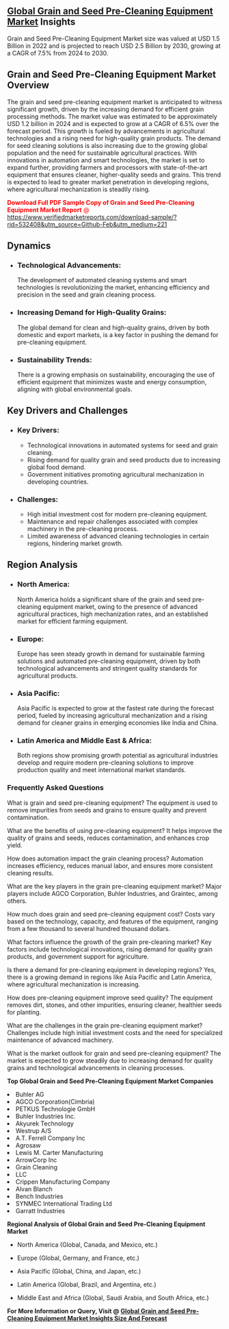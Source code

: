 <h2><a href="https://www.verifiedmarketreports.com/download-sample/?rid=532408&amp;utm_source=Github&amp;utm_medium=221" target="_blank">Global Grain and Seed Pre-Cleaning Equipment Market</a> Insights</h2><p>Grain and Seed Pre-Cleaning Equipment Market size was valued at USD 1.5 Billion in 2022 and is projected to reach USD 2.5 Billion by 2030, growing at a CAGR of 7.5% from 2024 to 2030.</p><p> <h2>Grain and Seed Pre-Cleaning Equipment Market Overview</h2> <p>The grain and seed pre-cleaning equipment market is anticipated to witness significant growth, driven by the increasing demand for efficient grain processing methods. The market value was estimated to be approximately USD 1.2 billion in 2024 and is expected to grow at a CAGR of 6.5% over the forecast period. This growth is fueled by advancements in agricultural technologies and a rising need for high-quality grain products. The demand for seed cleaning solutions is also increasing due to the growing global population and the need for sustainable agricultural practices. With innovations in automation and smart technologies, the market is set to expand further, providing farmers and processors with state-of-the-art equipment that ensures cleaner, higher-quality seeds and grains. This trend is expected to lead to greater market penetration in developing regions, where agricultural mechanization is steadily rising. <p><span class=""><span style="color: #ff0000;"><strong>Download Full PDF Sample Copy of Grain and Seed Pre-Cleaning Equipment Market Report</strong> @ </span><a href="https://www.verifiedmarketreports.com/download-sample/?rid=532408&amp;utm_source=Github-Feb&amp;utm_medium=221" target="_blank">https://www.verifiedmarketreports.com/download-sample/?rid=532408&amp;utm_source=Github-Feb&amp;utm_medium=221</a></span></p></p> <h2>Dynamics</h2> <ul> <li><h3>Technological Advancements:</h3> The development of automated cleaning systems and smart technologies is revolutionizing the market, enhancing efficiency and precision in the seed and grain cleaning process.</li> <li><h3>Increasing Demand for High-Quality Grains:</h3> The global demand for clean and high-quality grains, driven by both domestic and export markets, is a key factor in pushing the demand for pre-cleaning equipment.</li> <li><h3>Sustainability Trends:</h3> There is a growing emphasis on sustainability, encouraging the use of efficient equipment that minimizes waste and energy consumption, aligning with global environmental goals.</li> </ul> <h2>Key Drivers and Challenges</h2> <ul> <li><h3>Key Drivers:</h3> <ul> <li>Technological innovations in automated systems for seed and grain cleaning.</li> <li>Rising demand for quality grain and seed products due to increasing global food demand.</li> <li>Government initiatives promoting agricultural mechanization in developing countries.</li> </ul> </li> <li><h3>Challenges:</h3> <ul> <li>High initial investment cost for modern pre-cleaning equipment.</li> <li>Maintenance and repair challenges associated with complex machinery in the pre-cleaning process.</li> <li>Limited awareness of advanced cleaning technologies in certain regions, hindering market growth.</li> </ul> </li> </ul> <h2>Region Analysis</h2> <ul> <li><h3>North America:</h3> North America holds a significant share of the grain and seed pre-cleaning equipment market, owing to the presence of advanced agricultural practices, high mechanization rates, and an established market for efficient farming equipment.</li> <li><h3>Europe:</h3> Europe has seen steady growth in demand for sustainable farming solutions and automated pre-cleaning equipment, driven by both technological advancements and stringent quality standards for agricultural products.</li> <li><h3>Asia Pacific:</h3> Asia Pacific is expected to grow at the fastest rate during the forecast period, fueled by increasing agricultural mechanization and a rising demand for cleaner grains in emerging economies like India and China.</li> <li><h3>Latin America and Middle East & Africa:</h3> Both regions show promising growth potential as agricultural industries develop and require modern pre-cleaning solutions to improve production quality and meet international market standards.</li> </ul> <h3>Frequently Asked Questions</h3> <p>What is grain and seed pre-cleaning equipment? The equipment is used to remove impurities from seeds and grains to ensure quality and prevent contamination.</p> <p>What are the benefits of using pre-cleaning equipment? It helps improve the quality of grains and seeds, reduces contamination, and enhances crop yield.</p> <p>How does automation impact the grain cleaning process? Automation increases efficiency, reduces manual labor, and ensures more consistent cleaning results.</p> <p>What are the key players in the grain pre-cleaning equipment market? Major players include AGCO Corporation, Buhler Industries, and Graintec, among others.</p> <p>How much does grain and seed pre-cleaning equipment cost? Costs vary based on the technology, capacity, and features of the equipment, ranging from a few thousand to several hundred thousand dollars.</p> <p>What factors influence the growth of the grain pre-cleaning market? Key factors include technological innovations, rising demand for quality grain products, and government support for agriculture.</p> <p>Is there a demand for pre-cleaning equipment in developing regions? Yes, there is a growing demand in regions like Asia Pacific and Latin America, where agricultural mechanization is increasing.</p> <p>How does pre-cleaning equipment improve seed quality? The equipment removes dirt, stones, and other impurities, ensuring cleaner, healthier seeds for planting.</p> <p>What are the challenges in the grain pre-cleaning equipment market? Challenges include high initial investment costs and the need for specialized maintenance of advanced machinery.</p> <p>What is the market outlook for grain and seed pre-cleaning equipment? The market is expected to grow steadily due to increasing demand for quality grains and technological advancements in cleaning processes.</p> </p><p><strong>Top Global Grain and Seed Pre-Cleaning Equipment Market Companies</strong></p><div data-test-id=""><p><li>Buhler AG</li><li> AGCO Corporation(Cimbria)</li><li> PETKUS Technologie GmbH</li><li> Buhler Industries Inc.</li><li> Akyurek Technology</li><li> Westrup A/S</li><li> A.T. Ferrell Company Inc</li><li> Agrosaw</li><li> Lewis M. Carter Manufacturing</li><li> ArrowCorp Inc</li><li> Grain Cleaning</li><li> LLC</li><li> Crippen Manufacturing Company</li><li> Alvan Blanch</li><li> Bench Industries</li><li> SYNMEC International Trading Ltd</li><li> Garratt Industries</li></p><div><strong>Regional Analysis of&nbsp;Global Grain and Seed Pre-Cleaning Equipment Market</strong></div><ul><li dir="ltr"><p dir="ltr">North America&nbsp;(Global, Canada, and Mexico, etc.)</p></li><li dir="ltr"><p dir="ltr">Europe (Global, Germany, and France, etc.)</p></li><li dir="ltr"><p dir="ltr">Asia Pacific&nbsp;(Global, China, and Japan, etc.)</p></li><li dir="ltr"><p dir="ltr">Latin America&nbsp;(Global, Brazil, and Argentina, etc.)</p></li><li dir="ltr">Middle East and Africa&nbsp;(Global, Saudi Arabia, and South Africa, etc.)</li></ul><p><strong>For More Information or Query, Visit @&nbsp;</strong><strong><a href="https://www.verifiedmarketreports.com/product/grain-and-seed-pre-cleaning-equipment-market/?utm_source=Github&amp;utm_medium=221" target="_blank">Global Grain and Seed Pre-Cleaning Equipment Market Insights Size And Forecast</a></strong></p></div>

